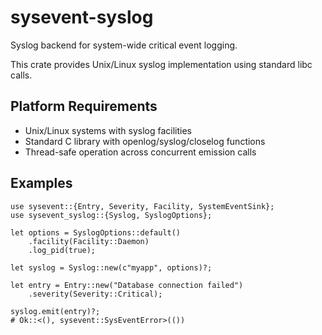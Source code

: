 # sysevent-syslog

Syslog backend for system-wide critical event logging.

This crate provides Unix/Linux syslog implementation using standard libc calls.

## Platform Requirements

- Unix/Linux systems with syslog facilities
- Standard C library with openlog/syslog/closelog functions
- Thread-safe operation across concurrent emission calls

## Examples

```rust,no_run
use sysevent::{Entry, Severity, Facility, SystemEventSink};
use sysevent_syslog::{Syslog, SyslogOptions};

let options = SyslogOptions::default()
    .facility(Facility::Daemon)
    .log_pid(true);

let syslog = Syslog::new(c"myapp", options)?;

let entry = Entry::new("Database connection failed")
    .severity(Severity::Critical);

syslog.emit(entry)?;
# Ok::<(), sysevent::SysEventError>(())
```
